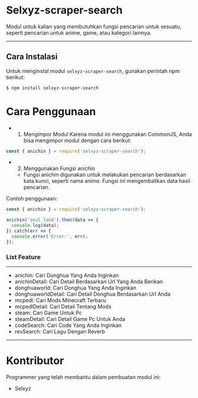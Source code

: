 # Selxyz-scraper-search

Modul untuk kalian yang membutuhkan fungsi pencarian untuk sesuatu, seperti pencarian untuk anime, game, atau kategori lainnya.

---

## Cara Instalasi

Untuk menginstal modul `selxyz-scraper-search`, gunakan perintah npm berikut:

```bash
$ npm install selxyz-scraper-search
```

# Cara Penggunaan
- 1. Mengimpor Modul
Karena modul ini menggunakan CommonJS, Anda bisa mengimpor modul dengan cara berikut:

```javascript
const { anichin } = require('selxyz-scraper-search');
```

- 2. Menggunakan Fungsi anichin
  - Fungsi anichin digunakan untuk melakukan pencarian berdasarkan kata kunci, seperti nama anime. Fungsi ini mengembalikan data hasil pencarian.

Contoh penggunaan:
```javascript
const { anichin } = require('selxyz-scraper-search');

anichin('soul land').then(data => {
  console.log(data); 
}).catch(err => {
  console.error('Error:', err);
});
```

### List Feature
---
- anichin: Cari Donghua Yang Anda Inginkan
- anichinDetail: Cari Detail Berdasarkan Url Yang Anda Berikan
- donghuaworld: Cari Donghua Yang Anda Inginkan
- donghuaworldDetail: Cari Detail Donghua Berdasarkan Url Anda
- mcpedl: Cari Mods Minecraft Terbaru
- mcpedlDetail: Cari Detail Tentang Mods
- steam: Cari Game Untuk Pc
- steamDetail: Cari Detail Game Pc Untuk Anda
- codeSearch: Cari Code Yang Anda Inginkan
- revSearch: Cari Lagu Dengan Reverb
---

# Kontributor
Programmer yang telah membantu dalam pembuatan modul ini:

- Selxyz